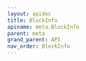 ```yaml
---
layout: apidoc
title: BlockInfo
apiname: meta.BlockInfo
parent: meta
grand_parent: API
nav_order: BlockInfo
---
```

